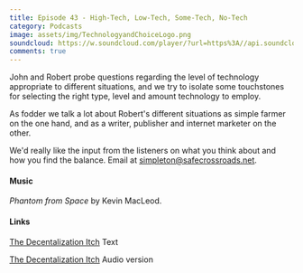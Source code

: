 ```yaml
---
title: Episode 43 - High-Tech, Low-Tech, Some-Tech, No-Tech
category: Podcasts
image: assets/img/TechnologyandChoiceLogo.png
soundcloud: https://w.soundcloud.com/player/?url=https%3A//api.soundcloud.com/tracks/556728993
comments: true
---
```


John and Robert probe questions regarding the level of technology appropriate to different situations, and we try to isolate some touchstones for selecting the right type, level and amount technology to employ.

As fodder we talk a lot about Robert's different situations as simple farmer on the one hand, and as a writer, publisher and internet marketer on the other.

We'd really like the input from the listeners on what you think about and how you find the balance. Email at simpleton@safecrossroads.net.

  
#### Music

*Phantom from Space* by Kevin MacLeod.

#### Links

[The Decentalization Itch](https://technologyandchoice.com/articles/2015/07/the-decentralization-itch/) Text

[The Decentalization Itch](https://soundcloud.com/safecrossroads/the-decentralization-itch) Audio version
